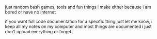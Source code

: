 just random bash games, tools and fun things i make either because i am bored or have no internet

if you want full code documentation for a specific thing just let me know, i keep all my notes on my computer and most things are documented i just don't upload everything or forget..
